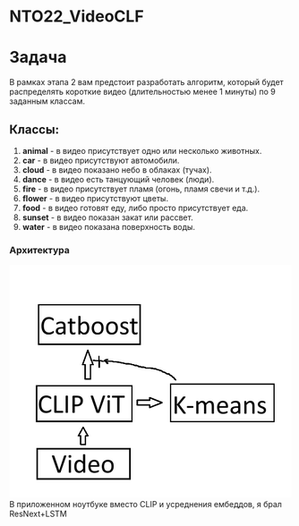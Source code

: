 # NTO22_VideoCLF
# Задача
В рамках этапа 2 вам предстоит разработать алгоритм, который будет распределять короткие видео (длительностью менее 1 минуты) по 9 заданным классам.

## Классы:

1. **animal** - в видео присутствует одно или несколько животных.
2. **car** - в видео присутствуют автомобили.
3. **cloud** - в видео показано небо в облаках (тучах).
4. **dance** - в видео есть танцующий человек (люди).
5. **fire** - в видео присутствует пламя (огонь, пламя свечи и т.д.).
6. **flower** - в видео присутствуют цветы.
7. **food** - в видео готовят еду, либо просто присутствует еда.
8. **sunset** - в видео показан закат или рассвет.
9. **water** - в видео показана поверхность воды.
### Архитектура
![Архитектура модели](CLIP_Catboost_Kmeans.png)
В приложенном ноутбуке вместо CLIP и усреднения ембеддов, я брал ResNext+LSTM

